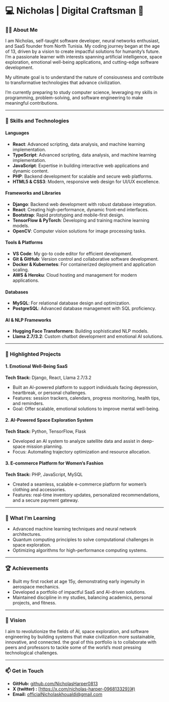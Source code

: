 # 💻 Nicholas | Digital Craftsman 🚀

### 👨‍💻 **About Me**  
I am Nicholas, self-taught software developer, neural networks enthusiast, and SaaS founder from North Tunisia. My coding journey began at the age of 13, driven by a vision to create impactful solutions for humanity’s future. I’m a passionate learner with interests spanning artificial intelligence, space exploration, emotional well-being applications, and cutting-edge software development.  

My ultimate goal is to understand the nature of consiousness and contribute to transformative technologies that advance civilization.

I’m currently preparing to study computer science, leveraging my skills in programming, problem-solving, and software engineering to make meaningful contributions.  

---

### 🌟 **Skills and Technologies**  
#### **Languages**  
- **React**: Advanced scripting, data analysis, and machine learning implementation.
- **TypeScript**: Advanced scripting, data analysis, and machine learning implementation.  
- **JavaScript**: Expertise in building interactive web applications and dynamic content.  
- **PHP**: Backend development for scalable and secure web platforms.  
- **HTML5 & CSS3**: Modern, responsive web design for UI/UX excellence.  

#### **Frameworks and Libraries**  
- **Django**: Backend web development with robust database integration.  
- **React**: Creating high-performance, dynamic front-end interfaces.  
- **Bootstrap**: Rapid prototyping and mobile-first design.  
- **TensorFlow & PyTorch**: Developing and training machine learning models.  
- **OpenCV**: Computer vision solutions for image processing tasks.  

#### **Tools & Platforms**  
- **VS Code**: My go-to code editor for efficient development.  
- **Git & GitHub**: Version control and collaborative software development.  
- **Docker & Kubernetes**: For containerized deployment and application scaling.  
- **AWS & Heroku**: Cloud hosting and management for modern applications.  

#### **Databases**  
- **MySQL**: For relational database design and optimization.  
- **PostgreSQL**: Advanced database management with SQL proficiency.  

#### **AI & NLP Frameworks**  
- **Hugging Face Transformers**: Building sophisticated NLP models.  
- **Llama 2.7/3.2**: Custom chatbot development and emotional AI solutions.  

---

### 🚀 **Highlighted Projects**  

#### **1. Emotional Well-Being SaaS**  
**Tech Stack:** Django, React, Llama 2.7/3.2  
- Built an AI-powered platform to support individuals facing depression, heartbreak, or personal challenges.  
- Features: session trackers, calendars, progress monitoring, health tips, and reminders.  
- Goal: Offer scalable, emotional solutions to improve mental well-being.  

#### **2. AI-Powered Space Exploration System**  
**Tech Stack:** Python, TensorFlow, Flask  
- Developed an AI system to analyze satellite data and assist in deep-space mission planning.  
- Focus: Automating trajectory optimization and resource allocation.  

#### **3. E-commerce Platform for Women’s Fashion**  
**Tech Stack:** PHP, JavaScript, MySQL  
- Created a seamless, scalable e-commerce platform for women’s clothing and accessories.  
- Features: real-time inventory updates, personalized recommendations, and a secure payment gateway.  

---

### 📖 **What I’m Learning**  
- Advanced machine learning techniques and neural network architectures.  
- Quantum computing principles to solve computational challenges in space exploration.  
- Optimizing algorithms for high-performance computing systems.  

---

### 🏆 **Achievements**  
- Built my first rocket at age 15y, demonstrating early ingenuity in aerospace mechanics.  
- Developed a portfolio of impactful SaaS and AI-driven solutions.  
- Maintained discipline in my studies, balancing academics, personal projects, and fitness.  

---

### 🌌 **Vision**  
I aim to revolutionize the fields of AI, space exploration, and software engineering by building systems that make civilization more sustainable, innovative, and connected. the goal of this portfolio is to collaborate with peers and professors to tackle some of the world’s most pressing technological challenges.  

---

### 📫 **Get in Touch**  
- **GitHub:** [github.com/NicholasHarper0813](#)  
- **X (twitter) :** [https://x.com/nicholas-harper-096813329](#)  
- **Email:** officialNicholaskhoualdi@gmail.com 
